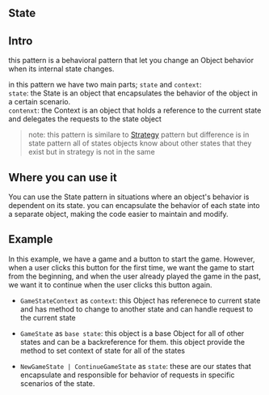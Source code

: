 ## State

## Intro

this pattern is a behavioral pattern that let you change an Object behavior when its internal state changes.

in this pattern we have two main parts; `state` and `context`:<br/>
`state`: the State is an object that encapsulates the behavior of the object in a certain scenario.<br/>
`contenxt`: the Context is an object that holds a reference to the current state and delegates the requests to the state object

> note: this pattern is similare to [Strategy](./../Strategy) pattern but difference is in state pattern all of states objects know about other states that they exist but in strategy is not in the same

## Where you can use it

You can use the State pattern in situations where an object's behavior is dependent on its state. you can encapsulate the behavior of each state into a separate object, making the code easier to maintain and modify.

## Example

In this example, we have a game and a button to start the game. However, when a user clicks this button for the first time, we want the game to start from the beginning, and when the user already played the game in the past, we want it to continue when the user clicks this button again.

- `GameStateContext` as `context`: this Object has referenece to current state and has method to change to another state and can handle request to the current state
- `GameState` as `base state`: this object is a base Object for all of other states and can be a backreference for them. this object provide the method to set context of state for all of the states

- `NewGameState | ContinueGameState` as `state`: these are our states that encapsulate and responsible for behavior of requests in specific scenarios of the state.
